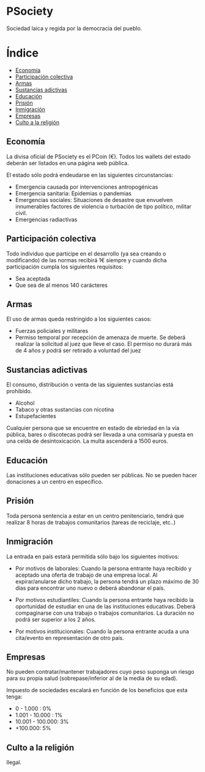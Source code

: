 # PSociety
Sociedad laica y regida por la democracia del pueblo.

# Índice
 - [Economía](#economia)
 - [Participación colectiva](#participación-colectiva)
 - [Armas](#armas)
 - [Sustancias adictivas](#sustancias-adictivas)
 - [Educación](#educación)
 - [Prisión](#prisión)
 - [Inmigración](#inmigracion)
 - [Empresas](#empresas)
 - [Culto a la religión](#culto-a-la-religión)
 

##  Economía
La divisa oficial de PSociety es el PCoin (€).
Todos los wallets del estado deberán ser listados en una página web pública.
 
El estado sólo podrá endeudarse en las siguientes circunstancias:
- Emergencia causada por intervenciones antropogénicas
- Emergencia sanitaria: Epidemias o pandemias
- Emergencias sociales: Situaciones de desastre que envuelven innumerables factores de violencia o turbación de tipo político, militar civil.
- Emergencias radiactivas
 
## Participación colectiva
 
Todo individuo que participe en el desarrollo (ya sea creando o modificando) de las normas recibirá 1€ siempre y cuando dicha participación cumpla los siguientes requisitos:
- Sea aceptada
- Que sea de al menos 140 carácteres

## Armas
El uso de armas queda restringido a los siguientes casos:
- Fuerzas policiales y militares
- Permiso temporal por recepción de amenaza de muerte. Se deberá realizar la solicitud al juez que lleve el caso. El permiso no durará más de 4 años y podrá ser retirado a voluntad del juez
 
## Sustancias adictivas
El consumo, distribución o venta de las siguientes sustancias está prohibido.
 
- Alcohol
- Tabaco y otras sustancias con nicotina
- Estupefacientes
 
Cualquier persona que se encuentre en estado de ebriedad en la vía pública, bares o discotecas podrá ser llevada a una comisaría y puesta en una celda de desintoxicación. La multa ascenderá a 1500 euros.
 
 
## Educación
Las instituciones educativas sólo pueden ser públicas.
No se pueden hacer donaciones a un centro en específico.
 
 
## Prisión
Toda persona sentencia a estar en un centro penitenciario, tendrá que realizar 8 horas de trabajos comunitarios (tareas de reciclaje, etc..)

## Inmigración
La entrada en país estará permitida sólo bajo los siguientes motivos:
- Por motivos de laborales: Cuando la persona entrante haya recibido y aceptado una oferta de trabajo de una empresa local.
Al expirar/anularse dicho trabajo, la persona tendrá un plazo máximo de 30 días para encontrar uno nuevo o deberá abandonar el país.


- Por motivos estudiantiles: Cuando la persona entrante haya recibido la oportunidad de estudiar en una de las instituciones educativas. Deberá compaginarse con una trabajo o trabajos comunitarios. La duración no podrá ser superior a los 2 años.


- Por motivos institucionales: Cuando la persona entrante acuda a una cita/evento en representación de otro país.
 
 
## Empresas
No pueden contratar/mantener trabajadores cuyo peso suponga un riesgo para su propia salud (sobrepase/inferior al de la media de su edad).

Impuesto de sociedades escalará en función de los beneficios que esta tenga:
- 0 - 1.000 : 0%
- 1.001 - 10.000 : 1%
- 10.001 - 100.000: 3%
- +100.000: 5%
 
## Culto a la religión
Ilegal.
